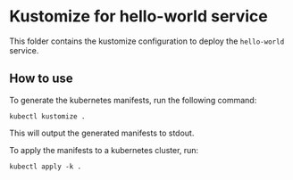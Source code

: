 # Kustomize for hello-world service

This folder contains the kustomize configuration to deploy the `hello-world` service.

## How to use

To generate the kubernetes manifests, run the following command:

```
kubectl kustomize .
```

This will output the generated manifests to stdout.

To apply the manifests to a kubernetes cluster, run:

```
kubectl apply -k .
```
